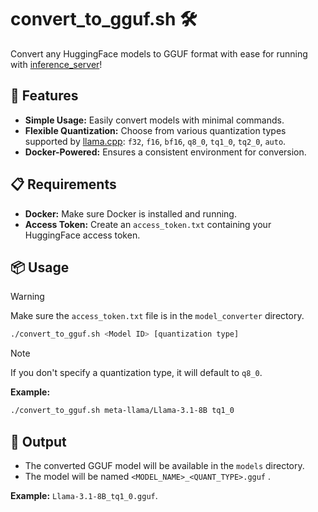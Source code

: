 # convert_to_gguf.sh 🛠️

Convert any HuggingFace models to GGUF format with ease for running with [inference_server](../inference_server/)!

## 🚀 **Features**
- **Simple Usage:** Easily convert models with minimal commands.
- **Flexible Quantization:** Choose from various quantization types supported by [llama.cpp](https://github.com/ggerganov/llama.cpp): `f32`, `f16`, `bf16`, `q8_0`, `tq1_0`, `tq2_0`, `auto`.
- **Docker-Powered:** Ensures a consistent environment for conversion.

## 📋 **Requirements**
- **Docker:** Make sure Docker is installed and running.
- **Access Token:** Create an `access_token.txt` containing your HuggingFace access token.

## 📦 **Usage**
> [!WARNING]
> Make sure the `access_token.txt` file is in the `model_converter` directory.

```bash
./convert_to_gguf.sh <Model ID> [quantization type]
```
> [!NOTE]
> If you don't specify a quantization type, it will default to `q8_0`.

**Example:**
```bash
./convert_to_gguf.sh meta-llama/Llama-3.1-8B tq1_0
```

## 📁 **Output**
- The converted GGUF model will be available in the `models` directory.
- The model will be named `<MODEL_NAME>_<QUANT_TYPE>.gguf` .
  
 **Example:**
`Llama-3.1-8B_tq1_0.gguf`.